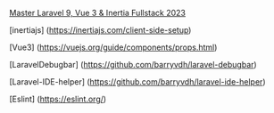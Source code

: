[Master Laravel 9, Vue 3 & Inertia Fullstack 2023](https://www.udemy.com/course/master-laravel-6-with-vuejs-fullstack-development/)


[inertiajs] (https://inertiajs.com/client-side-setup)

[Vue3] (https://vuejs.org/guide/components/props.html)

[LaravelDebugbar] (https://github.com/barryvdh/laravel-debugbar)


[Laravel-IDE-helper] (https://github.com/barryvdh/laravel-ide-helper)

[Eslint] (https://eslint.org/)



